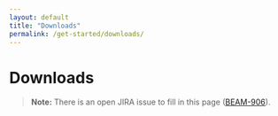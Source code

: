 ```yaml
---
layout: default
title: "Downloads"
permalink: /get-started/downloads/
---
```


# Downloads

> **Note:** There is an open JIRA issue to fill in this page ([BEAM-906](https://issues.apache.org/jira/browse/BEAM-906)).
